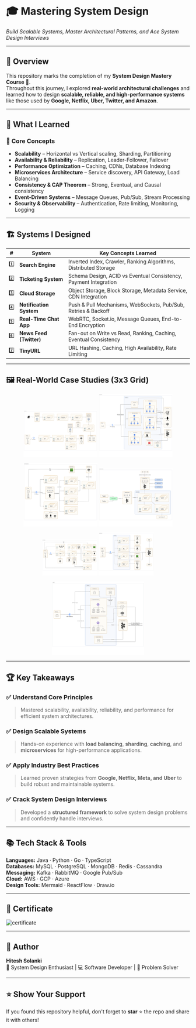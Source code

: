 # 🎓 Mastering System Design  
*Build Scalable Systems, Master Architectural Patterns, and Ace System Design Interviews*  

---

## 📌 Overview  
This repository marks the completion of my **System Design Mastery Course** 🎉.  
Throughout this journey, I explored **real-world architectural challenges** and learned how to design **scalable, reliable, and high-performance systems** like those used by **Google, Netflix, Uber, Twitter, and Amazon**.

---

## 🚀 What I Learned  

### 🧠 **Core Concepts**
- **Scalability** – Horizontal vs Vertical scaling, Sharding, Partitioning  
- **Availability & Reliability** – Replication, Leader-Follower, Failover  
- **Performance Optimization** – Caching, CDNs, Database Indexing  
- **Microservices Architecture** – Service discovery, API Gateway, Load Balancing  
- **Consistency & CAP Theorem** – Strong, Eventual, and Causal consistency  
- **Event-Driven Systems** – Message Queues, Pub/Sub, Stream Processing  
- **Security & Observability** – Authentication, Rate limiting, Monitoring, Logging  

---

## 🏗️ **Systems I Designed**

| **#** | **System**           | **Key Concepts Learned** |
|-------|----------------------|---------------------------|
| 1️⃣ | **Search Engine**       | Inverted Index, Crawler, Ranking Algorithms, Distributed Storage |
| 2️⃣ | **Ticketing System**   | Schema Design, ACID vs Eventual Consistency, Payment Integration |
| 3️⃣ | **Cloud Storage**      | Object Storage, Block Storage, Metadata Service, CDN Integration |
| 4️⃣ | **Notification System** | Push & Pull Mechanisms, WebSockets, Pub/Sub, Retries & Backoff |
| 5️⃣ | **Real-Time Chat App** | WebRTC, Socket.io, Message Queues, End-to-End Encryption |
| 6️⃣ | **News Feed (Twitter)**| Fan-out on Write vs Read, Ranking, Caching, Eventual Consistency |
| 7️⃣ | **TinyURL**            | URL Hashing, Caching, High Availability, Rate Limiting |

---

## 🖼️ Real-World Case Studies (3x3 Grid)

<p align="center">
  <img src="./search-engine/arch.svg" width="40%" />
  <img src="./ticketing-system/arch.svg" width="40%" />
</p>
<p align="center">
<img src="./cloud-storage-system/arch.svg" width="40%" />
  <img src="./notification-system/arch.svg" width="40%" />
  </p>
<p align="center">
  <img src="./real-time-chat-application/arch.svg" width="30%" />
  <img src="./news-feed-twitter/arch.svg" width="30%" />
</p>
<p align="center">
  <img src="./tiny-url/arch.svg" width="50%" />
</p>

---

## 🏆 Key Takeaways  

### ✅ Understand Core Principles
> Mastered scalability, availability, reliability, and performance for efficient system architectures.

### ✅ Design Scalable Systems  
> Hands-on experience with **load balancing**, **sharding**, **caching**, and **microservices** for high-performance applications.

### ✅ Apply Industry Best Practices  
> Learned proven strategies from **Google, Netflix, Meta, and Uber** to build robust and maintainable systems.

### ✅ Crack System Design Interviews  
> Developed a **structured framework** to solve system design problems and confidently handle interviews.

---

## 📚 Tech Stack & Tools  

**Languages:** Java · Python · Go · TypeScript  
**Databases:** MySQL · PostgreSQL · MongoDB · Redis · Cassandra  
**Messaging:** Kafka · RabbitMQ · Google Pub/Sub  
**Cloud:** AWS · GCP · Azure  
**Design Tools:** Mermaid · ReactFlow · Draw.io  

---

## 📌 Certificate  

![certificate](https://udemy-certificate.s3.amazonaws.com/image/UC-9b84792d-f0b2-4541-af28-069cb859d3c9.jpg)

---

## 🌟 Author  

**Hitesh Solanki**  
🚀 System Design Enthusiast | 💻 Software Developer | 🧠 Problem Solver  

---

## ⭐ Show Your Support  

If you found this repository helpful, don't forget to **star** ⭐ the repo and share it with others!  
